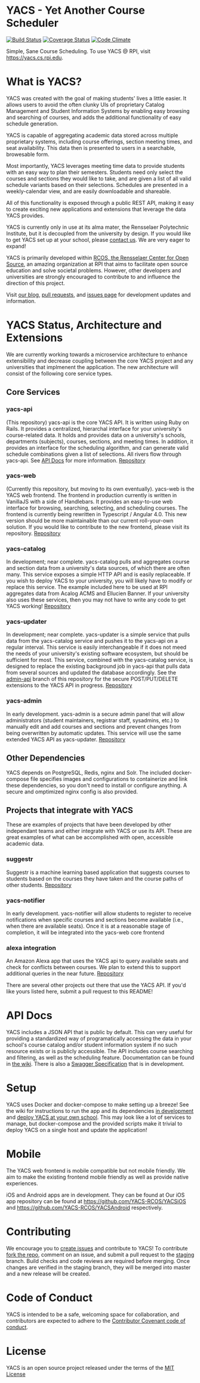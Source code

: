 # YACS - Yet Another Course Scheduler
[![Build Status](https://img.shields.io/travis/YACS-RCOS/yacs/master.svg)](https://travis-ci.org/YACS-RCOS/yacs)
[![Coverage Status](https://img.shields.io/coveralls/YACS-RCOS/yacs.svg)](https://coveralls.io/github/YACS-RCOS/yacs?branch=master)
[![Code Climate](https://img.shields.io/codeclimate/github/YACS-RCOS/yacs.svg)](https://codeclimate.com/github/YACS-RCOS/yacs)

Simple, Sane Course Scheduling. To use YACS @ RPI, visit https://yacs.cs.rpi.edu.

# What is YACS?

YACS was created with the goal of making students' lives a little easier. It allows users to avoid the often clunky UIs of proprietary Catalog Management and Student Information Systems by enabling easy browsing and searching of courses, and adds the additional functionality of easy schedule generation.

YACS is capable of aggregating academic data stored across multiple proprietary systems, including course offerings, section meeting times, and seat availability. This data then is presented to users in a searchable, browesable form.

Most importantly, YACS leverages meeting time data to provide students with an easy way to plan their semesters. Students need only select the courses and sections they would like to take, and are given a list of all valid schedule variants based on their selections. Schedules are presented in a weekly-calendar view, and are easily downloadable and shareable.

All of this functionality is exposed through a public REST API, making it easy to create exciting new applications and extensions that leverage the data YACS provides.

YACS is currently only in use at its alma mater, the Rensselaer Polytechnic Institute, but it is decoupled from the university by design. If you would like to get YACS set up at your school, please [contact us](mailto:yacsrpi@gmail.com). We are very eager to expand!

YACS is primarily developed within [RCOS, the Rensselaer Center for Open Source](https://rcos.io), an amazing organization at RPI that aims to facilitate open source education and solve societal problems. However, other developers and universities are strongly encouraged to contribute to and influence the direction of this project.

Visit [our blog](https://yacs-rcos.github.io/), [pull requests](https://github.com/YACS-RCOS/yacs/pulls), and [issues page](https://github.com/YACS-RCOS/yacs/issues) for development updates and information.

# YACS Status, Architecture and Extensions
We are currently working towards a microservice architecture to enhance extensibility and decrease coupling between the core YACS project and any universities that implmenent the application. The new architecture will consist of the following core service types.

## Core Services
### yacs-api
(This repository) yacs-api is the core YACS API. It is written using Ruby on Rails. It provides a centralized, hierarchal interface for your university's course-related data. It holds and provides data on a university's schools, departments (subjects), courses, sections, and meeting times. In addition, it provides an interface for the scheduling algorithm, and can generate valid schedule combinations given a list of selections. All rivers flow through yacs-api. See [API Docs](#api-docs) for more information.
[Repository](https://github.com/YACS-RCOS/yacs)
### yacs-web
(Currently this repository, but moving to its own eventually). yacs-web is the YACS web frontend. The frontend in production currently is written in VanillaJS with a side of Handlebars. It provides an easy-to-use web interface for browsing, searching, selecting, and scheduling courses. The frontend is currently being rewritten in Typescript / Angular 4.0. This new version should be more maintainable than our current roll-your-own solution. If you would like to contribute to the new frontend, please visit its repository.
[Repository](https://github.com/YACS-RCOS/yacs-web)
### yacs-catalog
In development; near complete. yacs-catalog pulls and aggregates course and section data from a university's data sources, of which there are often many. This service exposes a simple HTTP API and is easily replaceable. If you wish to deploy YACS to your university, you will likely have to modify or replace this service. The example included here to be used at RPI aggregates data from Acalog ACMS and Ellucien Banner. If your university also uses these services, then you may not have to write any code to get YACS working!
[Repository](https://github.com/YACS-RCOS/yacs-catalog-service-rpi)
### yacs-updater
In development; near complete. yacs-updater is a simple service that pulls data from the yacs-catalog service and pushes it to the yacs-api on a regular interval. This service is easily interchangeable if it does not meed the needs of your university's existing software ecosystem, but should be sufficient for most. This service, combined with the yacs-catalog service, is designed to replace the existing background job in yacs-api that pulls data from several sources and updated the database accordingly. See the [admin-api](https://github.com/YACS-RCOS/yacs/tree/admin-api) branch of this repository for the secure POST/PUT/DELETE extensions to the YACS API in progress.
[Repository](https://github.com/YACS-RCOS/yacs-updater-service)
### yacs-admin
In early development. yacs-admin is a secure admin panel that will allow administrators (student maintainers, registrar staff, sysadmins, etc.) to manually edit and add courses and sections and prevent changes from being overwritten by automatic updates. This service will use the same extended YACS API as yacs-updater.
[Repository](https://github.com/kburk1997/yacs-admin)

## Other Dependencies
YACS depends on PostgreSQL, Redis, nginx and Solr. The included docker-compose file specifies images and configurations to containerize and link these dependencies, so you don't need to install or configure anything. A secure and omptimized nginx config is also provided.

## Projects that integrate with YACS
These are examples of projects that have been developed by other independant teams and either integrate with YACS or use its API. These are great examples of what can be accomplished with open, accessible academic data.

### suggestr
Suggestr is a machine learning based application that suggests courses to students based on the courses they have taken and the course paths of other students. 
[Repository](https://github.com/luciencd/suggestr)
### yacs-notifier
In early development. yacs-notifier will allow students to register to receive notifications when specific courses and sections become available (i.e., when there are available seats). Once it is at a reasonable stage of completion, it will be integrated into the yacs-web core frontend
### alexa integration
An Amazon Alexa app that uses the YACS api to query available seats and check for conflicts between courses. We plan to extend this to support additional queries in the near future.
[Repository](https://github.com/luciencd/alexatutorial)

There are several other projects out there that use the YACS API. If you'd like yours listed here, submit a pull request to this README!

# API Docs
YACS includes a JSON API that is public by default. This can very useful for providing a standardized way of programatically accessing the data in your school's course catalog and/or student information system if no such resource exists or is publicly accessible. The API includes course searching and filtering, as well as the scheduling feature. Documentation can be found in [the wiki](https://github.com/YACS-RCOS/yacs/wiki/API-Docs). There is also a [Swagger Specification](https://app.swaggerhub.com/api/YACS/YACS/5.0.0) that is in development.

# Setup
YACS uses Docker and docker-compose to make setting up a breeze! See the wiki for instructions to run the app and its dependencies [in development](https://github.com/YACS-RCOS/yacs/wiki/Setting-Up-Your-Dev-Environment) and [deploy YACS at your own school](https://github.com/YACS-RCOS/yacs/wiki/Deploying-YACS-at-Your-School). This may look like a lot of services to manage, but docker-compose and the provided scripts make it trivial to deploy YACS on a single host and update the application!

# Mobile
The YACS web frontend is mobile compatible but not mobile friendly. We aim to make the existing frontend mobile friendly as well as provide native experiences.

iOS and Android apps are in development. They can be found at Our iOS app repository can be found at https://github.com/YACS-RCOS/YACSiOS and https://github.com/YACS-RCOS/YACSAndroid respectively.

# Contributing
We encourage you to [create issues](https://github.com/YACS-RCOS/yacs/issues/new) and contribute to YACS! To contribute [fork the repo](https://github.com/YACS-RCOS/yacs/fork), comment on an issue, and submit a pull request to the [staging](https://github.com/YACS-RCOS/yacs/tree/staging) branch. Build checks and code reviews are required before merging. Once changes are verified in the staging branch, they will be merged into master and a new release will be created.

# Code of Conduct
YACS is intended to be a safe, welcoming space for collaboration, and contributors are expected to adhere to the [Contributor Covenant code of conduct](http://contributor-covenant.org/).

# License
YACS is an open source project released under the terms of the [MIT License](https://opensource.org/licenses/MIT)
